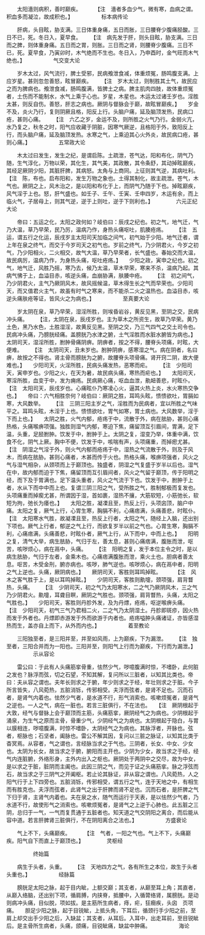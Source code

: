 <!-- { "loadSidebar": true } -->
　　太阳濇则病积，善时巅疾。
　　 【注　濇者多血少气，微有寒，血病之谓。积血多而凝泣，故成积也。】
　　　　　标本病传论

　　肝病，头目眩，胁支满。三日体重身痛，五日而胀，三日腰脊少腹痛胫酸。三日不已，死。冬日入，夏早食。　　 【注　病先发于肝，则头目眩，胁支满。三日而之脾，则体重身痛。五日而之胃，则胀。三日而之肾，则腰脊少腹痛。三日不已，死。夏早食，乃寅卯时，木气绝而不生也。冬日入，乃申酉时，金气旺而木气绝也。】
　　　　　气交变大论

　　岁木太过，风气流行，脾土受邪，民病飧泄食减，体重烦冤，肠鸣腹支满。上应岁星。甚则忽忽善怒，眩冒巅疾。　　 【注　岁木太过，则制胜其土气，故民应之而为脾病也。飧泄食减，肠鸣腹满，皆脾土之病。脾主肌肉四肢，故体重烦冤者，土伤而不能制水，水气上乘于心也。岁星，木星也。木运太过诸壬岁也。淫胜太甚，则反自伤。善怒，肝志之病也。厥阴与督脉会于巅，故眩冒巅疾。】　　岁金不及，炎火乃行，复则阴厥且格，阳反上行。头脑户痛，延及脑顶发热，民病口疮，甚则心痛。　　 【注　六乙之岁，金运不及，则所胜之火气乃行。金弱火亢，水乃复之，秋冬之时，阳气应收藏于阴脏，因寒气厥逆，且格阳于外，致阳反上行，而头脑户痛，延及脑顶发热。水寒之气，上乘迫其心火外炎，故民病口疮，甚则心痛。】
　　　　　五常政大论

　　木太过曰发生，发生之纪，是谓启陈。土疏泄，苍气达，阳和布化，阴气乃随，生气淳化，万物以荣，其化生，其气美，其政散，其令条舒，其动掉眩巅疾，其经足厥阴少阳，其脏肝脾，其病怒。太角与上商同。上征则其气逆，其病吐利。　　【注　陈，布也。启布阳和，发生万物之象也。土得其制化，故主疏泄。苍气，木气也。厥阴之上，风木治之，是以阳和布化于上，而阴气乃随于下也。掉眩巅疾，风气淫于上也。怒，肝气盛也。如壬子、壬午、壬寅、壬申四岁，木运有余，而上临火气，子居母上，则其气逆，逆于上则吐，逆于下则利也。】
　　　　六元正纪大论

　　帝曰：五运之化，太阳之政何如？岐伯曰：辰戌之纪也。初之气，地气迁，气乃大温，草乃早荣，民乃厉，温病乃作，身热头痛呕吐，肌腠疮疡。　　 【注　五运，谓五行之化运，辰戌岁主太阳司天加临之间气，初气始于少阳。地气迁者，谓上年在泉之终气，而交于今岁司天之初气也。岁前之终气，乃少阴君火，今岁之初气，乃少阳相火，二火相交，故气大温，草乃早荣者，长气盛也。春始交而大温，故民病厉，温病乃作，为身热头痛，呕吐疮疡。】　　少阳之政，寅申之纪也。初之气，地气迁，风胜乃摇，寒乃去，候乃太温，草木早荣，寒来不杀，温病乃起。其病气怫于上，血溢目赤，咳逆头痛，血崩胁满，肤腠中疮。　　 【注　初之间气，乃少阴君火，主气乃厥阴风木，故风摇候温，草木得生长之气而早荣也。少阳司天，而又值君火主气，故虽有时气之寒来，而不能杀二火之温热也。血溢目赤，咳逆头痛肤疮等证，皆风火之为病也。】
　　　　　至真要大论

　　岁太阴在泉，草乃早荣，湿淫所胜，则埃昏岩谷，黄反见黑，至阴之交，民病冲头痛。　　 【注，太阴在泉，辰戌岁也。主为草木之所资生，故草乃早荣。黄乃土色，黑乃水色，土胜湿淫，故黄反见黑。至阴之交，乃三气四气之交土司令也。民病冲头痛，乃膀胱经痛。盖膀胱乃水津之腑，土气淫胜而水脏水腑皆为病也。】　　太阴司天，湿淫所胜，胕肿骨痛阴痹。阴痹者，按之不得，腰脊头项痛，时眩，大便难。　　 【注　太阴司天，丑未岁也。胕肿阴痹，感寒湿之气。病在阴者，名曰痹，故按之不得也。肾主骨而膀胱为之腑，故腰脊头项骨痛。肾开窍二阴，故大便难也。】　　少阳司天，火淫所胜，民病头痛发热，恶寒而疟。　　 【注　少阳司天，寅申岁也。少阳之火，在天为暑，故民病头痛，寒热而疟也。】　　太阳司天，寒淫所胜，血变于中，发为痈疡。民病厥心痛，呕血血泄，鼽衄善悲，时眩仆。　　 【注　太阳司天，辰戌岁也。心痛眩仆乃寒凌心火，逼其火热上炎，水火寒热交争也。】　　帝曰：六气相胜奈何？岐伯曰：厥阴之胜，耳鸣头眩，愦愦欲吐，胃膈如寒，大风数举。　　 【注　三阴三阳主岁之气，淫胜而为民病者，宜以所胜之气味平之。耳鸣头眩，木淫于上也。愦愦欲吐，胃气如寒，胃土病也。大风数举，淫于下而上也。】　　太阴之胜，火气内郁，疮疡于中，流散于外，病在胠胁，甚则心痛热格，头痛喉痹项强。独胜则湿气内郁，寒迫下焦，痛留顶互引眉间，胃满，足下温，头重，足胫胕肿。饮发于中，胕肿于上。太阴之复，湿变乃举，体重中满，饮食不化，阴气上厥。胸中不便，饮发于中，咳喘有声，头项痛重，而掉瘛尤甚。　　 【注　阴湿之气淫于外，则火气内郁而疮疡于中，湿热之气流散于外，则及于风木，而病在胠胁。甚则心痛者，木甚而传于火也。热格头痛，喉痹项强者，风火之气与湿气相杂，从颈项而上于巅顶也。独盛者，阴湿之气复盛于岁半以后也。湿气在中，故内郁而迫于下焦，痛留顶而互引眉间者，风火之气留于巅顶，传于阳明之经，而下及于胃满也。足下温头重者，风火之气流于下也。饮发于中，胕肿于上者，水从下而中中而上也。复谓三阴三阳之气，受所胜之气，胜制郁极而复发也。头项痛重而掉瘈尤甚，所谓因于湿，首如裹，湿热不攘，大筋软短，小筋弛长，软短为拘，弛长为痿也。】　　太阳之胜，凝凓且至，热反上行，头项囟顶，脑户中痛。太阳之复，厥气上行，心胃生寒，胸膈不利，心痛痞满，头痛善悲，时眩仆。　　 【注　太阳寒水气胜，故凝凓且至，热反上行者，太阳之气，随经上入脑，还出别下项也。厥气上行者，郁逆之气上行，而欲复岁半以前之气也。心胃生寒，胸膈不利，心痛痞满，头痛善悲，时眩仆者，厥气上行，从下而中，中而上也。】　　阳明之复，清气大举，病生胠胁，气归于左，善太息，甚则心痛痞满，腹胀而泄，呕苦，咳哕烦心，病在鬲中，头痛。　　 【注　阳明之复，发于本位主令之时，是以病生胠胁，气归于左者，金乘木也。心痛痞满腹胀而泄，乘火土也。胆病者善太息。呕苦，木受金刑，腑亦病也。咳哕，肺气逆也。咳哕烦心，病在鬲中者，阳明之气上逆也。头痛，厥阴病也。】　　厥阴司天，客胜则耳鸣掉眩。
　　 【注　风木之客气胜于上，是以耳鸣掉眩。】　　少阴司天，客胜则鼽嚏，颈项强，肩背瞀热，头痛。　　 【注　少阴司天，初之气乃太阳寒水，二之气乃厥阴风木，三之气乃少阴君火。鼽嚏，耳聋目瞑，厥阴之气胜也。颈项强，肩背瞀热，头痛，太阳之气胜也。】　　少阳司天，客胜则丹胗外发，及为丹熛，疮疡，呕逆喉痹头痛。　　 【注　少阳司天，初气三气乃君相二火，二之气乃太阴湿土。丹胗即斑疹，因火热而发于外者也。丹熛即赤游发于外而欲游于内者也。疮疡嗌肿头痛诸证，亦皆感湿热而生，盖亦自上而下，从外而内也。】
　　　　　着至教论

　　三阳独至者，是三阳并至，并至如风雨，上为巅疾，下为漏泄。　　 【注　独至者，三阳合并而为一阳也。三阳并至，则阳气上行而为巅疾，下行而为漏泄。】
　　　　　示从容论

　　雷公曰：于此有人头痛筋挛骨重，怯然少气，哕噫腹满时惊，不嗜卧，此何脏之发也？脉浮而弦，切之石望，不知其解，复问所以三脏者，以知其比类也。帝曰：夫从容之谓也。夫年长则求之于腑，年少则求之于经，年壮则求之于脏。今子所言皆失，八风菀热，五脏消铄，传邪相受。夫浮而弦者，是肾不足也。沉而石者，是肾气内着也。怯然少气者，是水道不行，形气消索也。咳嗽烦冤者，是肾气之逆也。一人之气，病在一脏也。若言三脏俱行，不在法也。　　【注　厥阴根起于大敦，经气与督脉上会于巅顶而主筋，头痛筋挛，厥阴经气之为病也。少阴根起于涌泉，为生气之原而主骨，骨重少气，少阴经气之为病也。太阴根起于隐白，与胃以膜相连，哕噫腹满，时惊不嗜卧，太阴经气之为病也。其脉浮者，开脉也。弦者，枢脉也；石坚者，阖脉也。雷公不解其因，复问以三脏之脉证，以知其比类于杳冥焉。从容者，气之谓也，言经脉当求之于气也。三阴者，长女、中女、少女也。太阴为长女，故当求之于腑，腑阳而主开也。少阴为少女，故当求之于经，经气内连脏腑，外络形身，主外内出入之枢也。厥阴处于两阴中之交尽，故为中女，是以求之于脏，脏阴而主阖也。此因三阴之气，而见于证之头痛筋挛。脉之浮弦而石，故当求之于三阴气之开阖枢。若止论其脉证，非从容之谓也。八风菀热，人之阳气行于上下四旁也。五脏消铄，传邪相受，谓五行之气，连于天地之中，有相生而有胜克也。夫浮而弦者，此肾气之出于肝脾而肾不足也。沉而石者，是肝脾之气下归于肾，主肾气内着也。夫在泉之水，随气而运行于天表，是以怯然少气者，乃水道不行，故使形气之消索也。咳嗽烦冤者，是肾气之上逆于心肺也。此五脏之三阴，总归于一气，一气而复贯通于五脏者也。知天道之气交阴阳之离合，而后能从容中道。若言肝脾肾三脏俱行，不在阴阳离合之法也。】
　　　　　方盛衰论

　　气上不下，头痛巅疾。
　　 【注　气者，一阳之气也。气上不下，头痛巅疾。阳气自下而直上于巅顶也。】
　　　　灵枢经

　　　　　终始篇

　　病生于头者，头重。
　　【注　天地四方之气，各有所生之本位，故生于头者头重也。】
　　　　　经脉篇

　　膀胱足太阳之脉，起于目内眦，上额交巅；其支者，从巅至耳上角；其直者，从巅入络脑，还出别下项，循肩膊，内挟脊，抵腰中，入循膂络肾，属膀胱。是动则病冲头痛，目似脱，项如拔。是主筋所生病者，痔，疟，狂癎疾，头囟　页项痛。　　胆足少阳之脉，起于目锐眦，上抵头角，下耳后，循颈行手少阳之前，至肩上却交出手少阳之后，入缺盆；其支者，从耳后。入耳中，出走耳前，至目锐眦后。是主骨所生病者，头痛，颌痛，目锐眦痛，缺盆中肿痛。
　　　　　海论

